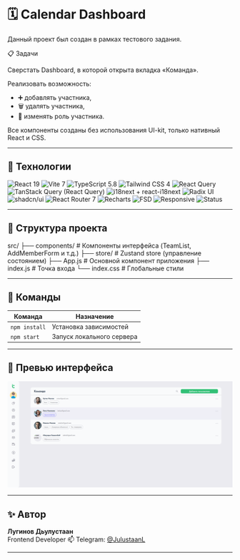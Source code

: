 # 🗓️ Calendar Dashboard

Данный проект был создан в рамках тестового задания.

📋 Задачи

Сверстать Dashboard, в которой открыта вкладка «Команда».

Реализовать возможность:
- ➕ добавлять участника,
- 🗑️ удалять участника,
- 🔁 изменять роль участника.

Все компоненты созданы без использования UI-kit, только нативный React и CSS.

---

## 🚀 Технологии

![React 19](https://img.shields.io/badge/React-19-61dafb?logo=react&logoColor=white)
![Vite 7](https://img.shields.io/badge/Vite-7-646cff?logo=vite&logoColor=white)
![TypeScript 5.8](https://img.shields.io/badge/TypeScript-5.8-3178c6?logo=typescript&logoColor=white)
![Tailwind CSS 4](https://img.shields.io/badge/TailwindCSS-4-38bdf8?logo=tailwindcss&logoColor=white)
![React Query](https://img.shields.io/badge/React%20Query-5-ff4154?logo=reactquery&logoColor=white)
![TanStack Query (React Query)](https://img.shields.io/badge/React%20Query-5-ff4154?logo=reactquery&logoColor=white)
![i18next + react-i18next](https://img.shields.io/badge/i18next-ready-26a69a?logo=i18next&logoColor=white)
![Radix UI](https://img.shields.io/badge/Radix%20UI-ready-8b5cf6?logo=radixui&logoColor=white)
![shadcn/ui](https://img.shields.io/badge/shadcn%2Fui-integrated-18181b?logo=react&logoColor=white)
![React Router 7](https://img.shields.io/badge/React%20Router-7-ca4245?logo=reactrouter&logoColor=white)
![Recharts](https://img.shields.io/badge/Recharts-3.2-ff7300?logo=recharts&logoColor=white)
![FSD](https://img.shields.io/badge/FSD-Feature--Sliced--Design-0ea5e9?logo=archlinux&logoColor=white)
![Responsive](https://img.shields.io/badge/Responsive-Yes-success)
![Status](https://img.shields.io/badge/Status-Ready_to_use-brightgreen)

---

## 📁 Структура проекта

src/
 ├── components/      # Компоненты интерфейса (TeamList, AddMemberForm и т.д.)
 ├── store/           # Zustand store (управление состоянием)
 ├── App.js           # Основной компонент приложения
 ├── index.js         # Точка входа
 └── index.css        # Глобальные стили

---

## 🧰 Команды

| Команда | Назначение |
|----------|------------|
| `npm install` | Установка зависимостей |
| `npm start` | Запуск локального сервера |

---

## 🧩 Превью интерфейса

![Preview UI](./public/preview.png)

---

## ✨ Автор

**Лугинов Дьулустаан**  
Frontend Developer 
📫 Telegram: [@JulustaanL](https://t.me/JulustaanL)

---